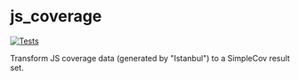 # js_coverage

[![Tests](https://github.com/weird-phlex/js_coverage/workflows/Tests/badge.svg)](https://github.com/weird-phlex/js_coverage/actions)

Transform JS coverage data (generated by "Istanbul") to a SimpleCov result set.
